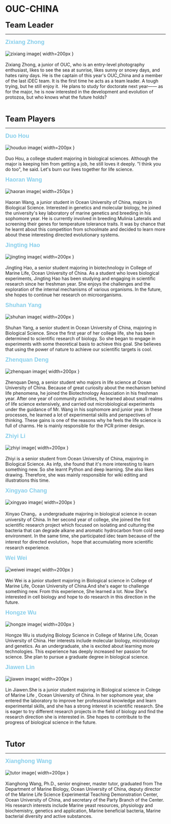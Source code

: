 # OUC-CHINA


<b><font size=5>Team Leader</font></br></b>

---

<b><font size=4 color='skyblue' face='Arial'>Zixiang Zhong</font></b></br>
</br>
![zixiang image](img/zhong.jpg){ width=200px }</br>
</br>
Zixiang Zhong, a junior of OUC, who is an entry-level photography enthusiast, likes to see the sea at sunrise, likes sunny or snowy days, and hates rainy days. He is the captain of this year's OUC_China and a member of the last iDEC team. It is the first time he acts as a team leader. A tough trying, but he still enjoy it.  He plans to study for doctorate next year—— as for the major, he is now interested in the development and evolution of protozoa, but who knows what the future holds?

</br>

<b><font size=5>Team Players</font></b></br>

---

<b><font size=4 color='skyblue' face='Arial'>Duo Hou</font></b></br>
</br>
![houduo image](img/hou.jpg){ width=200px }</br>
</br>
Duo Hou, a college student majoring in biological sciences. Although the major is keeping him from getting a job, he still loves it deeply. "I think you do too", he said. Let's burn our lives together for life science.

<b><font size=4 color='skyblue' face='Arial'>Haoran Wang</font></b></br>
</br>
![haoran image](img/wang.jpg){ width=250px }</br>
</br>
Haoran Wang, a junior student in Ocean University of China, majors in Biological Science. Interested in genetics and molecular biology, he joined the university's key laboratory of marine genetics and breeding in his sophomore year. He is currently involved in breeding Mulinia Lateralis and screening their genes for temperature tolerance traits. It was by chance that he learnt about this competition from schoolmate and decided to learn more about these interesting directed evolutionary systems.

<b><font size=4 color='skyblue' face='Arial'>Jingting Hao</font></b></br>
</br>
![jingting image](img/hao.jpg){ width=200px }</br>
</br>
Jingting Hao, a senior student majoring in biotechnology in College of Marine Life, Ocean University of China. As a student who loves biological experiments, Jingting Hao has been studying and engaging in scientific research since her freshman year. She enjoys the challenges and the exploration of the internal mechanisms of various organisms. In the future, she hopes to continue her research on microorganisms. 

<b><font size=4 color='skyblue' face='Arial'>Shuhan Yang</font></b></br>
</br>
![shuhan image](img/yang.jpg){ width=200px }</br>
</br>
Shuhan Yang, a senior student in Ocean University of China, majoring in Biological Science. Since the first year of her college life, she has been determined to scientific research of biology. So she began to engage in experiments with some theoretical basis to achieve this goal. She believes that using the power of nature to achieve our scientific targets is cool.


<b><font size=4 color='skyblue' face='Arial'>Zhenquan Deng</font></b></br>
</br>
![zhenquan image](img/deng.png){ width=200px }</br>
</br>
Zhenquan Deng, a senior student who majors in life science at Ocean University of China. Because of great curiosity about the mechanism behind life phenomena, he joined the Biotechnology Association in his freshman year. After one year of community activities, he learned about small realms of life science extensively, and carried out microbiological experiments under the guidance of Mr. Wang in his sophomore and junior year. In these processes, he learned a lot of experimental skills and perspectives of thinking. These gains is one of the reasons why he feels the life science is full of charms. He is mainly responsible for the PCR primer design.

<b><font size=4 color='skyblue' face='Arial'>Zhiyi Li</font></b></br>
</br>
![zhiyi image](img/li.jpg){ width=200px }</br>
</br>
Zhiyi is a  senior student from Ocean University of China, majoring in Biological Science. As infp, she found that it's more interesting to learn something new. So she learnt Python and deep learning. She also likes drawing. Therefore, she was mainly responsible for wiki editing and illustrations this time. 

<b><font size=4 color='skyblue' face='Arial'>Xingyao Chang</font></b></br>
</br>
![xingyao image](img/chang.png){ width=200px }</br>
</br>
Xinyao Chang，a undergraduate majoring in biological science in ocean university of China. In her second year of college, she joined the first scientific research project which focused on isolating and culturing the bacteria that can degrade alkane and aromatic hydrocarbon from cold seep environment. In the same time, she participated idec team because of the interest for directed evolution，hope that accumulating more scientific research experience.

<b><font size=4 color='skyblue' face='Arial'>Wei Wei</font></b></br>
</br>
![weiwei image](img/wei.jpg){ width=200px }</br>
</br>
Wei Wei is a junior student majoring in Biological science in College of Marine Life, Ocean University of China.And she's eager to challenge something new. From this experience, She learned a lot. Now She's interested in cell biology and hope to do research in this direction in the future. 

<b><font size=4 color='skyblue' face='Arial'>Hongze Wu</font></b></br>
</br>
![hongze image](img/wu.jpg){ width=200px }</br>
</br>
Hongze Wu is studying Biology Science in College of Marine Life, Ocean University of China. 
Her interests include molecular biology, microbiology and genetics. As an undergraduate, she is excited about learning more technologies. This experience has deeply increased her passion for science.  She plan to pursue a graduate degree in biological science.

<b><font size=4 color='skyblue' face='Arial'>Jiawen Lin</font></b></br>
</br>
![jiawen image](img/jiawen.jpg){ width=200px }</br>
</br>
Lin Jiawen.She is a junior student majoring in Biological science in Colege of Marine Life , Ocean University of China. In her sophomore year, she entered the laboratory to improve her professional knowledge and learn experimental skills, and she has a strong interest in scientific research. She is eager to try different research projects in the field of biology and find the research direction she is  interested in. She hopes to contribute to the progress of biological science in the future.

</br>

<b><font size=5>Tutor</font></b></br>

---

<b><font size=4 color='skyblue' face='Arial'>Xianghong Wang</font></b></br>
</br>
![tutor image](img/tutor.jpg){ width=200px }</br>
</br>
Xianghong Wang, Ph.D., senior engineer, master tutor, graduated from The Department of Marine Biology, Ocean University of China, deputy director of the Marine Life Science Experimental Teaching Demonstration Center, Ocean University of China, and secretary of the Party Branch of the Center. His research interests include Marine yeast resources, physiology and biochemistry, genetics and application, Marine beneficial bacteria, Marine bacterial diversity and active substances.